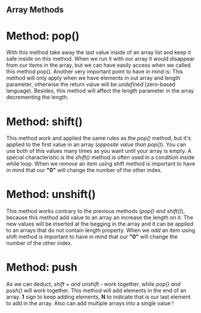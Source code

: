 ## Array Methods

# Method: pop()
With this method take away the last value inside of an array list and keep it safe inside on this method. When we run it with our array it would disappear from our items in the array, but we can have easily access when we called this method pop(). Another very important point to have in mind is: This method will only apply when we have elements in out array and length parameter, otherwise the return value will be *undefined* (zero-based language). Besides, this method will affect the length parameter in the array decrementing the length.

# Method: shift()
This method work and applied the same rules as the *pop()* method, but it's applied to the first value in an array (*opposite value than pop()*). You can use both of this values many times as you want until your array is empty. A special characteristic is the *shift()* method is often used in a condition inside while loop. When we *remove* an item using shift method is important to have in mind that our __"0"__ will change the number of the other index. 

# Method: unshift()
This method works contrary to the previous methods (*pop() and shift()*), because this method add value to an array an increase the length on it. The new values will be inserted at the begging in the array and it can be applied to an arrays that do not contain length  property. When we *add* an item using shift method is important to have in mind that our __"0"__ will change the number of the other index.

# Method: push
As we can deduct, *shift + and unshift -* work together, while *pop() and push()* will work together. This method will add elements in the end of an array. __1__ sign to keep adding elements, __N__ to indicate that is our last element to add in the array. Also can add multiple arrays into a single value !

